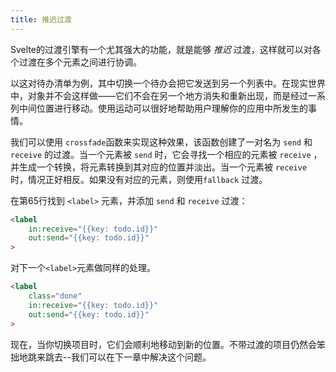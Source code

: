 ```yaml
---
title: 推迟过渡
---
```


Svelte的过渡引擎有一个尤其强大的功能，就是能够 _推迟_ 过渡，这样就可以对各个过渡在多个元素之间进行协调。

以这对待办清单为例，其中切换一个待办会把它发送到另一个列表中。在现实世界中，对象并不会这样做——它们不会在另一个地方消失和重新出现，而是经过一系列中间位置进行移动。使用运动可以很好地帮助用户理解你的应用中所发生的事情。

我们可以使用 `crossfade`函数来实现这种效果，该函数创建了一对名为 `send` 和 `receive` 的过渡。当一个元素被 `send` 时，它会寻找一个相应的元素被 `receive` ，并生成一个转换，将元素转换到其对应的位置并淡出。当一个元素被 `receive` 时，情况正好相反。如果没有对应的元素，则使用`fallback` 过渡。

在第65行找到 `<label>` 元素，并添加 `send` 和 `receive` 过渡：

```html
<label
	in:receive="{{key: todo.id}}"
	out:send="{{key: todo.id}}"
>
```

对下一个`<label>`元素做同样的处理。

```html
<label
	class="done"
	in:receive="{{key: todo.id}}"
	out:send="{{key: todo.id}}"
>
```

现在，当你切换项目时，它们会顺利地移动到新的位置。不带过渡的项目仍然会笨拙地跳来跳去--我们可以在下一章中解决这个问题。
